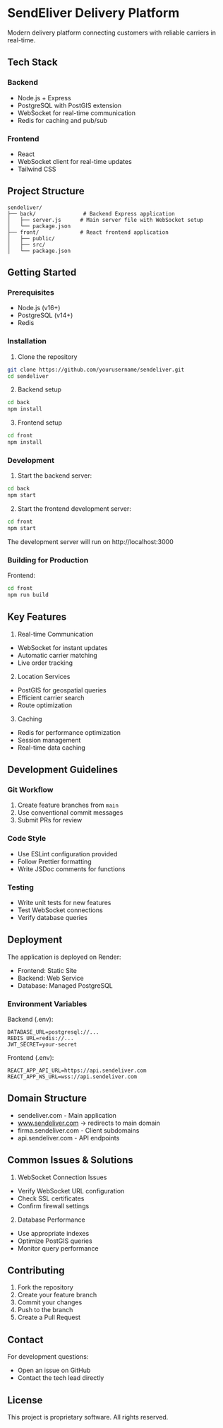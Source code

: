 # SendEliver Delivery Platform

Modern delivery platform connecting customers with reliable carriers in real-time.

## Tech Stack

### Backend
- Node.js + Express
- PostgreSQL with PostGIS extension
- WebSocket for real-time communication
- Redis for caching and pub/sub

### Frontend
- React
- WebSocket client for real-time updates
- Tailwind CSS

## Project Structure
```
sendeliver/
├── back/               # Backend Express application
│   ├── server.js      # Main server file with WebSocket setup
│   └── package.json
├── front/             # React frontend application
│   ├── public/
│   ├── src/
│   └── package.json
```

## Getting Started

### Prerequisites
- Node.js (v16+)
- PostgreSQL (v14+)
- Redis

### Installation

1. Clone the repository
```bash
git clone https://github.com/yourusername/sendeliver.git
cd sendeliver
```

2. Backend setup
```bash
cd back
npm install
```

3. Frontend setup
```bash
cd front
npm install
```

### Development

1. Start the backend server:
```bash
cd back
npm start
```

2. Start the frontend development server:
```bash
cd front
npm start
```

The development server will run on http://localhost:3000

### Building for Production

Frontend:
```bash
cd front
npm run build
```

## Key Features

1. Real-time Communication
- WebSocket for instant updates
- Automatic carrier matching
- Live order tracking

2. Location Services
- PostGIS for geospatial queries
- Efficient carrier search
- Route optimization

3. Caching
- Redis for performance optimization
- Session management
- Real-time data caching

## Development Guidelines

### Git Workflow
1. Create feature branches from `main`
2. Use conventional commit messages
3. Submit PRs for review

### Code Style
- Use ESLint configuration provided
- Follow Prettier formatting
- Write JSDoc comments for functions

### Testing
- Write unit tests for new features
- Test WebSocket connections
- Verify database queries

## Deployment

The application is deployed on Render:
- Frontend: Static Site
- Backend: Web Service
- Database: Managed PostgreSQL

### Environment Variables

Backend (.env):
```
DATABASE_URL=postgresql://...
REDIS_URL=redis://...
JWT_SECRET=your-secret
```

Frontend (.env):
```
REACT_APP_API_URL=https://api.sendeliver.com
REACT_APP_WS_URL=wss://api.sendeliver.com
```

## Domain Structure

- sendeliver.com - Main application
- www.sendeliver.com -> redirects to main domain
- firma.sendeliver.com - Client subdomains
- api.sendeliver.com - API endpoints

## Common Issues & Solutions

1. WebSocket Connection Issues
- Verify WebSocket URL configuration
- Check SSL certificates
- Confirm firewall settings

2. Database Performance
- Use appropriate indexes
- Optimize PostGIS queries
- Monitor query performance

## Contributing

1. Fork the repository
2. Create your feature branch
3. Commit your changes
4. Push to the branch
5. Create a Pull Request

## Contact

For development questions:
- Open an issue on GitHub
- Contact the tech lead directly

## License

This project is proprietary software. All rights reserved.
